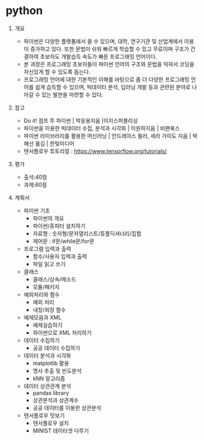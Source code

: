 # python

1. 개요
	- 파이썬은 다양한 플랫폼에서 쓸 수 있으며, 대학, 연구기관 및 산업계에서 이용이 증가하고 있다. 또한 문법이 쉬워 빠르게 학습할 수 있고 무료이며 구조가 간결하여 초보자도 개발습득 속도가 빠른 프로그래밍 언어이다. 
	- 본 과정은 프로그래밍 초보자들이 파이썬 언어의 구조와 문법을 익혀서 코딩을 자신있게 할 수 있도록 돕는다.
	- 프로그래밍 언어에 대한 기본적인 이해를 바탕으로 좀 더 다양한 프로그래밍 언어를 쉽게 습득할 수 있으며, 빅데이터 분석, 딥러닝 개발 등과 관련된 분야로 나아갈 수 있는 발판을 마련할 수 있다. 

2. 참고
	- Do it! 점프 투 파이썬 | 박응용지음 |이지스퍼블리싱 
	- 파이썬을 이용한 빅데이터 수집, 분석과 시각화 | 이원하지음 | 비팬북스 
	- 파이썬 라이브러리를 활용한 머신러닝 | 안드레아스 뮐러, 세라 가이도 지음 | 박해선 옮김 | 한빛미디어
	- 텐서플로우 튜토리얼 : https://www.tensorflow.org/tutorials/ 

3. 평가
	- 출석:40점
	- 과제:60점

4. 계획서 
	- 파이썬 기초
		- 파이썬의 개요
		- 파이썬/쥬피터 설치하기
		- 자료형 : 숫자형/문자열리스트/튜플딕셔너리/집합
		- 제어문 : if문/while문/for문
	- 프로그램 입력과 출력
		- 함수/사용자 입력과 출력
		- 파일 읽고 쓰기 
	- 클래스
		- 클래스/상속/메소드 
		- 모듈/패키지 
	- 예외처리와 함수
		- 예외 처리 
		- 내장/외장 함수
	- 예제모음과 XML 
		- 예제실습하기
		- 파이썬으로 XML 처리하기
	- 데이터 수집하기
		- 공공 데이터 수집하기
	- 데이터 분석과 시각화
		- matplotlib 활용
		- 명사 추출 및 빈도분석
		- kNN 알고리즘
	- 데이터 상관관계 분석
		- pandas library
		- 상관분석과 상관계수
		- 공공 데이터를 이용한 상관분석
	- 텐서플로우 맛보기
		- 텐서플로우 설치
		- MINIST 데이터셋 다루기 

